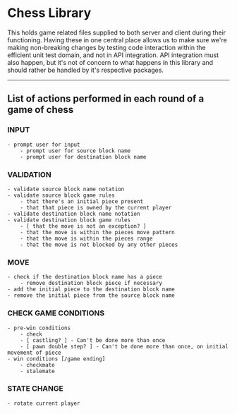 # Chess Library

This holds game related files supplied to both server and client during their functioning.
Having these in one central place allows us to make sure we're making non-breaking changes by testing code interaction
within the efficient unit test domain, and not in API integration. API integration must also happen, but it's not of
concern to what happens in this library and should rather be handled by it's respective packages.

___

## List of actions performed in each round of a game of chess

### INPUT
    - prompt user for input
        - prompt user for source block name
        - prompt user for destination block name 
### VALIDATION
    - validate source block name notation
    - validate source block game rules
        - that there's an initial piece present
        - that that piece is owned by the current player
    - validate destination block name notation
    - validate destination block game rules
        - [ that the move is not an exception? ]
        - that the move is within the pieces move pattern
        - that the move is within the pieces range
        - that the move is not blocked by any other pieces 
### MOVE
    - check if the destination block name has a piece
        - remove destination block piece if necessary
    - add the initial piece to the destination block name
    - remove the initial piece from the source block name
### CHECK GAME CONDITIONS
    - pre-win conditions
        - check
        - [ castling? ] - Can't be done more than once
        - [ pawn double step? ] - Can't be done more than once, on initial movement of piece
    - win conditions [/game ending]
        - checkmate
        - stalemate
### STATE CHANGE
    - rotate current player
